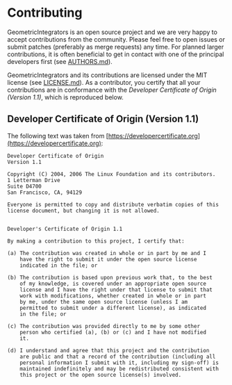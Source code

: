 # Contributing

GeometricIntegrators is an open source project and we are very happy to accept contributions from the community. Please feel free to open issues or submit patches (preferably as merge requests) any time. For planned larger contributions, it is often beneficial to get in contact with one of the principal developers first (see [AUTHORS.md](AUTHORS.md)).

GeometricIntegrators and its contributions are licensed under the MIT license (see [LICENSE.md](LICENSE.md)). As a contributor, you certify that all your contributions are in conformance with the *Developer Certificate of Origin (Version 1.1)*, which is reproduced below.

## Developer Certificate of Origin (Version 1.1)

The following text was taken from [https://developercertificate.org](https://developercertificate.org):

    Developer Certificate of Origin
    Version 1.1

    Copyright (C) 2004, 2006 The Linux Foundation and its contributors.
    1 Letterman Drive
    Suite D4700
    San Francisco, CA, 94129

    Everyone is permitted to copy and distribute verbatim copies of this
    license document, but changing it is not allowed.


    Developer's Certificate of Origin 1.1

    By making a contribution to this project, I certify that:

    (a) The contribution was created in whole or in part by me and I
        have the right to submit it under the open source license
        indicated in the file; or

    (b) The contribution is based upon previous work that, to the best
        of my knowledge, is covered under an appropriate open source
        license and I have the right under that license to submit that
        work with modifications, whether created in whole or in part
        by me, under the same open source license (unless I am
        permitted to submit under a different license), as indicated
        in the file; or

    (c) The contribution was provided directly to me by some other
        person who certified (a), (b) or (c) and I have not modified
        it.

    (d) I understand and agree that this project and the contribution
        are public and that a record of the contribution (including all
        personal information I submit with it, including my sign-off) is
        maintained indefinitely and may be redistributed consistent with
        this project or the open source license(s) involved.